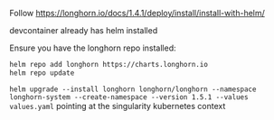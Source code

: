 Follow https://longhorn.io/docs/1.4.1/deploy/install/install-with-helm/

devcontainer already has helm installed

Ensure you have the longhorn repo installed:

```bash
helm repo add longhorn https://charts.longhorn.io
helm repo update
```

`helm upgrade --install longhorn longhorn/longhorn --namespace longhorn-system --create-namespace --version 1.5.1 --values values.yaml` pointing at the singularity kubernetes context
